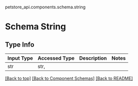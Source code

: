 petstore_api.components.schema.string
# Schema String

## Type Info
Input Type | Accessed Type | Description | Notes
------------ | ------------- | ------------- | -------------
str | str,  |  |

[[Back to top]](#top) [[Back to Component Schemas]](../../../README.md#Component-Schemas) [[Back to README]](../../../README.md)
